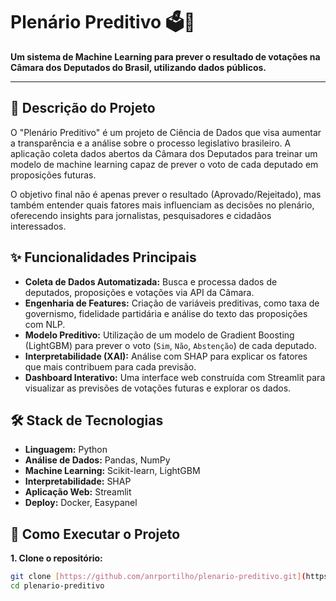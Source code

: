 # Plenário Preditivo 🗳️🤖

**Um sistema de Machine Learning para prever o resultado de votações na Câmara dos Deputados do Brasil, utilizando dados públicos.**

---

## 📜 Descrição do Projeto

O "Plenário Preditivo" é um projeto de Ciência de Dados que visa aumentar a transparência e a análise sobre o processo legislativo brasileiro. A aplicação coleta dados abertos da Câmara dos Deputados para treinar um modelo de machine learning capaz de prever o voto de cada deputado em proposições futuras.

O objetivo final não é apenas prever o resultado (Aprovado/Rejeitado), mas também entender quais fatores mais influenciam as decisões no plenário, oferecendo insights para jornalistas, pesquisadores e cidadãos interessados.

## ✨ Funcionalidades Principais

-   **Coleta de Dados Automatizada:** Busca e processa dados de deputados, proposições e votações via API da Câmara.
-   **Engenharia de Features:** Criação de variáveis preditivas, como taxa de governismo, fidelidade partidária e análise do texto das proposições com NLP.
-   **Modelo Preditivo:** Utilização de um modelo de Gradient Boosting (LightGBM) para prever o voto (`Sim`, `Não`, `Abstenção`) de cada deputado.
-   **Interpretabilidade (XAI):** Análise com SHAP para explicar os fatores que mais contribuem para cada previsão.
-   **Dashboard Interativo:** Uma interface web construída com Streamlit para visualizar as previsões de votações futuras e explorar os dados.

## 🛠️ Stack de Tecnologias

-   **Linguagem:** Python
-   **Análise de Dados:** Pandas, NumPy
-   **Machine Learning:** Scikit-learn, LightGBM
-   **Interpretabilidade:** SHAP
-   **Aplicação Web:** Streamlit
-   **Deploy:** Docker, Easypanel

## 🚀 Como Executar o Projeto

**1. Clone o repositório:**
```bash
git clone [https://github.com/anrportilho/plenario-preditivo.git](https://github.com/anrportilho/plenario-preditivo.git)
cd plenario-preditivo